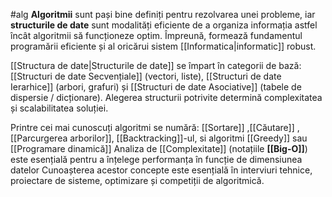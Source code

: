 #alg
**Algoritmii** sunt pași bine definiți pentru rezolvarea unei probleme, iar **structurile de date** sunt modalități eficiente de a organiza informația astfel încât algoritmii să funcționeze optim. Împreună, formează fundamentul programării eficiente și al oricărui sistem [[Informatica|informatic]] robust.

[[Structura de date|Structurile de date]] se împart în categorii de bază: [[Structuri de date Secvențiale]] (vectori, liste), [[Structuri de date Ierarhice]] (arbori, grafuri) și [[Structuri de date Asociative]] (tabele de dispersie / dicționare). Alegerea structurii potrivite determină complexitatea și scalabilitatea soluției.

Printre cei mai cunoscuți algoritmi se numără: [[Sortare]] ,[[Căutare]] , [[Parcurgerea arborilor]], [[Backtracking]]-ul, si algoritmi [[Greedy]] sau [[Programare dinamică]]
Analiza de [[Complexitate]] (notațiile **[[Big-O]]**) este esențială pentru a înțelege performanța în funcție de dimensiunea datelor
Cunoașterea acestor concepte este esențială în interviuri tehnice, proiectare de sisteme, optimizare și competiții de algoritmică.